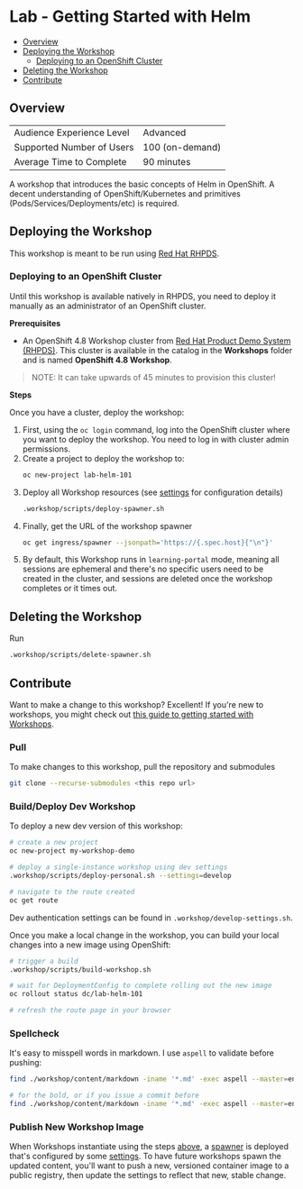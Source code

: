 # Lab - Getting Started with Helm

* [Overview](#overview)
* [Deploying the Workshop](#deploying-the-workshop)
  * [Deploying to an OpenShift Cluster](#deploying-to-an-openshift-cluster)
* [Deleting the Workshop](#deleting-the-workshop)
* [Contribute](#contribute)

## Overview

| | |
|--|--|
| Audience Experience Level | Advanced |
| Supported Number of Users | 100 (on-demand) |
| Average Time to Complete | 90 minutes |

A workshop that introduces the basic concepts of Helm in OpenShift. A decent understanding of OpenShift/Kubernetes and primitives (Pods/Services/Deployments/etc) is required.

## Deploying the Workshop

This workshop is meant to be run using [Red Hat RHPDS](https://rhpds.redhat.com).

### Deploying to an OpenShift Cluster

Until this workshop is available natively in RHPDS, you need to deploy it manually as an administrator of an OpenShift cluster.

**Prerequisites**

* An OpenShift 4.8 Workshop cluster from [Red Hat Product Demo System (RHPDS)](https://rhpds.redhat.com). This cluster is available in the catalog in the **Workshops** folder and is named **OpenShift 4.8 Workshop**.

>NOTE: It can take upwards of 45 minutes to provision this cluster!

**Steps**

Once you have a cluster, deploy the workshop:

1. First, using the `oc login` command, log into the OpenShift cluster where you want to deploy the workshop. You need to log in with cluster admin permissions.
1. Create a project to deploy the workshop to:
    ```sh
    oc new-project lab-helm-101
    ```
1. Deploy all Workshop resources (see [settings](.workshop/settings.sh) for configuration details)
    ```sh
    .workshop/scripts/deploy-spawner.sh
    ```
1. Finally, get the URL of the workshop spawner
    ```sh
    oc get ingress/spawner --jsonpath='https://{.spec.host}{"\n"}'
    ```
1. By default, this Workshop runs in `learning-portal` mode, meaning all sessions are ephemeral and there's no specific users need to be created in the cluster, and sessions are deleted once the workshop completes or it times out.

## Deleting the Workshop

Run

```sh
.workshop/scripts/delete-spawner.sh
```

## Contribute

Want to make a change to this workshop? Excellent! If you're new to workshops, you might check out [this guide to getting started with Workshops](https://github.com/openshift-homeroom/lab-workshop-content).

### Pull

To make changes to this workshop, pull the repository and submodules

```sh
git clone --recurse-submodules <this repo url>
```

### Build/Deploy Dev Workshop

To deploy a new dev version of this workshop:

```sh
# create a new project
oc new-project my-workshop-demo

# deploy a single-instance workshop using dev settings
.workshop/scripts/deploy-personal.sh --settings=develop

# navigate to the route created
oc get route
```

Dev authentication settings can be found in `.workshop/develop-settings.sh`.

Once you make a local change in the workshop, you can build your local changes into a new image using OpenShift:

```sh
# trigger a build
.workshop/scripts/build-workshop.sh

# wait for DeploymentConfig to complete rolling out the new image
oc rollout status dc/lab-helm-101

# refresh the route page in your browser
```

### Spellcheck

It's easy to misspell words in markdown. I use `aspell` to validate before pushing:

```sh
find ./workshop/content/markdown -iname '*.md' -exec aspell --master=en_US --lang=en_US -c {} \;

# for the bold, or if you issue a commit before
find ./workshop/content/markdown -iname '*.md' -exec aspell --master=en_US --lang=en_US --dont-backup -c {} \;
```

### Publish New Workshop Image

When Workshops instantiate using the steps [above](#deploying-the-workshop), a [spawner](https://github.com/openshift-homeroom/workshop-spawner) is deployed that's configured by some [settings](.workshop/settings.sh). To have future workshops spawn the updated content, you'll want to push a new, versioned container image to a public registry, then update the settings to reflect that new, stable change.
